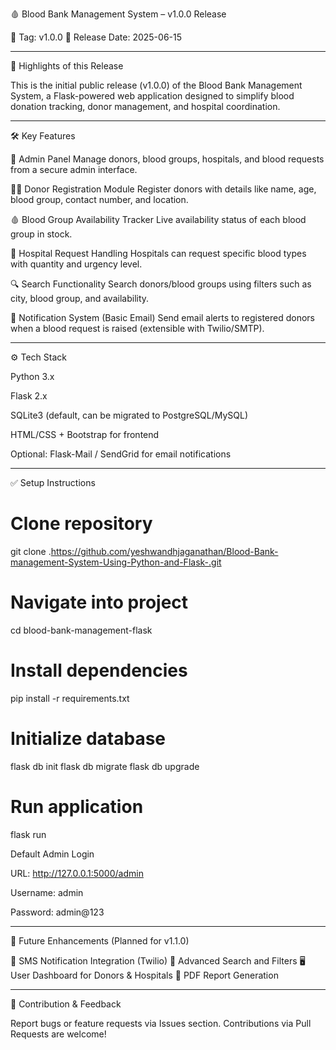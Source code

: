 🩸 Blood Bank Management System – v1.0.0 Release

🔖 Tag: v1.0.0
📅 Release Date: 2025-06-15


---

🚀 Highlights of this Release

This is the initial public release (v1.0.0) of the Blood Bank Management System, a Flask-powered web application designed to simplify blood donation tracking, donor management, and hospital coordination.


---

🛠️ Key Features

🔐 Admin Panel
Manage donors, blood groups, hospitals, and blood requests from a secure admin interface.

🧑‍💉 Donor Registration Module
Register donors with details like name, age, blood group, contact number, and location.

🩸 Blood Group Availability Tracker
Live availability status of each blood group in stock.

🏥 Hospital Request Handling
Hospitals can request specific blood types with quantity and urgency level.

🔍 Search Functionality
Search donors/blood groups using filters such as city, blood group, and availability.

📧 Notification System (Basic Email)
Send email alerts to registered donors when a blood request is raised (extensible with Twilio/SMTP).


---

⚙️ Tech Stack

Python 3.x

Flask 2.x

SQLite3 (default, can be migrated to PostgreSQL/MySQL)

HTML/CSS + Bootstrap for frontend

Optional: Flask-Mail / SendGrid for email notifications



---

✅ Setup Instructions

# Clone repository
git clone .https://github.com/yeshwandhjaganathan/Blood-Bank-management-System-Using-Python-and-Flask-.git

# Navigate into project
cd blood-bank-management-flask

# Install dependencies
pip install -r requirements.txt

# Initialize database
flask db init
flask db migrate
flask db upgrade

# Run application
flask run

Default Admin Login

URL: http://127.0.0.1:5000/admin

Username: admin

Password: admin@123



---

📌 Future Enhancements (Planned for v1.1.0)

📱 SMS Notification Integration (Twilio)
🔎 Advanced Search and Filters
🖥️ User Dashboard for Donors & Hospitals
📄 PDF Report Generation


---

🙏 Contribution & Feedback

Report bugs or feature requests via Issues section. Contributions via Pull Requests are welcome!

